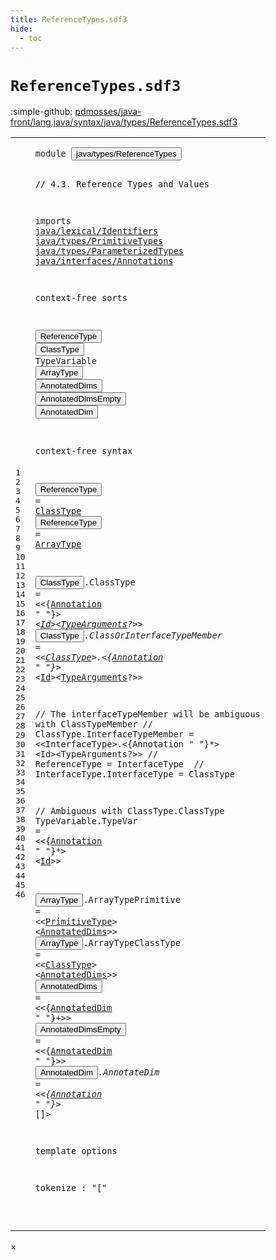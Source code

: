 ```yaml
---
title: ReferenceTypes.sdf3
hide:
  - toc
---
```


# `ReferenceTypes.sdf3`

:simple-github: [pdmosses/java-front/lang.java/syntax/java/types/ReferenceTypes.sdf3]

[pdmosses/java-front/lang.java/syntax/java/types/ReferenceTypes.sdf3]: https://github.com/pdmosses/java-front/blob/master/lang.java/syntax/java/types/ReferenceTypes.sdf3 "The source file on GitHub"

<div class="sdf3"><table class="highlighttable"><tbody><tr><td class="linenos"><div class="linenodiv"><pre><span></span>1
2
3
4
5
6
7
8
9
10
11
12
13
14
15
16
17
18
19
20
21
22
23
24
25
26
27
28
29
30
31
32
33
34
35
36
37
38
39
40
41
42
43
44
45
46
</pre></div></td>
<td class="code"><pre><code><span class="keyword">module</span> <button class="modal-open" id="java/types/ReferenceTypes_1_8" title="Multi-file references" data-urls="../Main.sdf3/#java/types/ReferenceTypes_7_3 line 7; ../ParameterizedTypes.sdf3/#java/types/ReferenceTypes_6_3 line 6; ../TypeVariable.sdf3/#java/types/ReferenceTypes_6_3 line 6; ../../classes/ClassDeclarations.sdf3/#java/types/ReferenceTypes_9_3 line 9; ../../classes/FieldDeclarations.sdf3/#java/types/ReferenceTypes_8_3 line 8; ../../classes/MethodDeclarations.sdf3/#java/types/ReferenceTypes_6_3 line 6; ../../expressions/ArrayCreation.sdf3/#java/types/ReferenceTypes_6_3 line 6; ../../expressions/BinaryOperators.sdf3/#java/types/ReferenceTypes_13_3 line 13; ../../expressions/MethodReference.sdf3/#java/types/ReferenceTypes_6_3 line 6; ../../expressions/UnaryOperators.sdf3/#java/types/ReferenceTypes_7_3 line 7; ../../interfaces/AnnotationTypes.sdf3/#java/types/ReferenceTypes_10_3 line 10; ../../interfaces/InterfaceDeclarations.sdf3/#java/types/ReferenceTypes_10_3 line 10; ../../statements/Statements.sdf3/#java/types/ReferenceTypes_11_3 line 11">java/types/ReferenceTypes</button>

<span class="layout">// 4.3. Reference Types and Values</span>

<span class="keyword">imports</span>
  <a href="../../lexical/Identifiers.sdf3/#java/lexical/Identifiers_1_8" id="java/lexical/Identifiers_6_3" title="Defined at ../../lexical/Identifiers.sdf3 line 1">java/lexical/Identifiers</a>
  <a href="../PrimitiveTypes.sdf3/#java/types/PrimitiveTypes_1_8" id="java/types/PrimitiveTypes_7_3" title="Defined at ../PrimitiveTypes.sdf3 line 1">java/types/PrimitiveTypes</a>
  <a href="../ParameterizedTypes.sdf3/#java/types/ParameterizedTypes_1_8" id="java/types/ParameterizedTypes_8_3" title="Defined at ../ParameterizedTypes.sdf3 line 1">java/types/ParameterizedTypes</a>
  <a href="../../interfaces/Annotations.sdf3/#java/interfaces/Annotations_1_8" id="java/interfaces/Annotations_9_3" title="Defined at ../../interfaces/Annotations.sdf3 line 1">java/interfaces/Annotations</a>

<span class="keyword">context-free sorts</span>

  <button class="modal-open" id="ReferenceType_13_3" title="Multi-file references" data-urls="../Main.sdf3/#ReferenceType_20_10 line 20; ../ParameterizedTypes.sdf3/#ReferenceType_18_18 line 18, 21, 22; ../../expressions/BinaryOperators.sdf3/#ReferenceType_32_53 line 32; ../../expressions/MethodReference.sdf3/#ReferenceType_14_40 line 14; ../../expressions/UnaryOperators.sdf3/#ReferenceType_23_33 line 23">ReferenceType</button>
  <button class="modal-open" id="ClassType_14_3" title="Multi-file references" data-urls="#ClassType_23_19 line 23, 27, 38; ../TypeVariable.sdf3/#ClassType_17_76 line 17; ../../classes/ClassDeclarations.sdf3/#ClassType_54_37 line 54, 56; ../../classes/MethodDeclarations.sdf3/#ClassType_43_22 line 43; ../../expressions/ArrayCreation.sdf3/#ClassType_23_19 line 23; ../../expressions/MethodReference.sdf3/#ClassType_18_39 line 18; ../../expressions/UnaryOperators.sdf3/#ClassType_24_41 line 24; ../../interfaces/InterfaceDeclarations.sdf3/#ClassType_41_52 line 41; ../../statements/Statements.sdf3/#ClassType_108_37 line 108">ClassType</button>
  <span id="TypeVariable_15_3" title="Not referenced">TypeVariable</span>
  <button class="modal-open" id="ArrayType_16_3" title="Multi-file references" data-urls="#ArrayType_24_19 line 24; ../../expressions/MethodReference.sdf3/#ArrayType_19_39 line 19">ArrayType</button>
  <button class="modal-open" id="AnnotatedDims_17_3" title="Multi-file references" data-urls="#AnnotatedDims_37_52 line 37, 38; ../../expressions/ArrayCreation.sdf3/#AnnotatedDims_21_63 line 21">AnnotatedDims</button>
  <button class="modal-open" id="AnnotatedDimsEmpty_18_3" title="Multi-file references" data-urls="../../classes/MethodDeclarations.sdf3/#AnnotatedDimsEmpty_34_34 line 34; ../../expressions/ArrayCreation.sdf3/#AnnotatedDimsEmpty_20_75 line 20; ../../interfaces/AnnotationTypes.sdf3/#AnnotatedDimsEmpty_38_62 line 38">AnnotatedDimsEmpty</button>
  <button class="modal-open" id="AnnotatedDim_19_3" title="Multi-file references" data-urls="#AnnotatedDim_39_27 line 39, 40; ../../classes/FieldDeclarations.sdf3/#AnnotatedDim_32_39 line 32, 65, 66">AnnotatedDim</button>

<span class="keyword">context-free syntax</span>

  <button class="modal-open" id="ReferenceType_23_3" title="Multi-file references" data-urls="../Main.sdf3/#ReferenceType_20_10 line 20; ../ParameterizedTypes.sdf3/#ReferenceType_18_18 line 18, 21, 22; ../../expressions/BinaryOperators.sdf3/#ReferenceType_32_53 line 32; ../../expressions/MethodReference.sdf3/#ReferenceType_14_40 line 14; ../../expressions/UnaryOperators.sdf3/#ReferenceType_23_33 line 23">ReferenceType</button> = <a href="#ClassType_14_3" id="ClassType_23_19" title="Defined at line 14, 26, 27">ClassType</a>
  <button class="modal-open" id="ReferenceType_24_3" title="Multi-file references" data-urls="../Main.sdf3/#ReferenceType_20_10 line 20; ../ParameterizedTypes.sdf3/#ReferenceType_18_18 line 18, 21, 22; ../../expressions/BinaryOperators.sdf3/#ReferenceType_32_53 line 32; ../../expressions/MethodReference.sdf3/#ReferenceType_14_40 line 14; ../../expressions/UnaryOperators.sdf3/#ReferenceType_23_33 line 23">ReferenceType</button> = <a href="#ArrayType_16_3" id="ArrayType_24_19" title="Defined at line 16, 37, 38">ArrayType</a>

  <button class="modal-open" id="ClassType_26_3" title="Multi-file references" data-urls="#ClassType_23_19 line 23, 27, 38; ../TypeVariable.sdf3/#ClassType_17_76 line 17; ../../classes/ClassDeclarations.sdf3/#ClassType_54_37 line 54, 56; ../../classes/MethodDeclarations.sdf3/#ClassType_43_22 line 43; ../../expressions/ArrayCreation.sdf3/#ClassType_23_19 line 23; ../../expressions/MethodReference.sdf3/#ClassType_18_39 line 18; ../../expressions/UnaryOperators.sdf3/#ClassType_24_41 line 24; ../../interfaces/InterfaceDeclarations.sdf3/#ClassType_41_52 line 41; ../../statements/Statements.sdf3/#ClassType_108_37 line 108">ClassType</button>.<span class="cons_Constructor"><span id="ClassType_26_13" title="Not referenced">ClassType</span></span>                  = &lt;&lt;{<a href="../../interfaces/Annotations.sdf3/#Annotation_12_3" id="Annotation_26_45" title="Defined at ../../interfaces/Annotations.sdf3 line 12, 19, 20, 21">Annotation</a> <span class="cons_Lit">" "</span>}*&gt; &lt;<a href="../../lexical/Identifiers.sdf3/#Id_15_3" id="Id_26_64" title="Defined at ../../lexical/Identifiers.sdf3 line 15, 23">Id</a>&gt;&lt;<a href="../ParameterizedTypes.sdf3/#TypeArguments_11_3" id="TypeArguments_26_68" title="Defined at ../ParameterizedTypes.sdf3 line 11, 17">TypeArguments</a>?&gt;&gt;
  <button class="modal-open" id="ClassType_27_3" title="Multi-file references" data-urls="#ClassType_23_19 line 23, 27, 38; ../TypeVariable.sdf3/#ClassType_17_76 line 17; ../../classes/ClassDeclarations.sdf3/#ClassType_54_37 line 54, 56; ../../classes/MethodDeclarations.sdf3/#ClassType_43_22 line 43; ../../expressions/ArrayCreation.sdf3/#ClassType_23_19 line 23; ../../expressions/MethodReference.sdf3/#ClassType_18_39 line 18; ../../expressions/UnaryOperators.sdf3/#ClassType_24_41 line 24; ../../interfaces/InterfaceDeclarations.sdf3/#ClassType_41_52 line 41; ../../statements/Statements.sdf3/#ClassType_108_37 line 108">ClassType</button>.<span class="cons_Constructor"><span id="ClassOrInterfaceTypeMember_27_13" title="Not referenced">ClassOrInterfaceTypeMember</span></span> = &lt;&lt;<a href="#ClassType_14_3" id="ClassType_27_44" title="Defined at line 14, 26, 27">ClassType</a>&gt;<span class="cons_String">.</span>&lt;{<a href="../../interfaces/Annotations.sdf3/#Annotation_12_3" id="Annotation_27_57" title="Defined at ../../interfaces/Annotations.sdf3 line 12, 19, 20, 21">Annotation</a> <span class="cons_Lit">" "</span>}*&gt; &lt;<a href="../../lexical/Identifiers.sdf3/#Id_15_3" id="Id_27_76" title="Defined at ../../lexical/Identifiers.sdf3 line 15, 23">Id</a>&gt;&lt;<a href="../ParameterizedTypes.sdf3/#TypeArguments_11_3" id="TypeArguments_27_80" title="Defined at ../ParameterizedTypes.sdf3 line 11, 17">TypeArguments</a>?&gt;&gt;
  
  <span class="layout">// The interfaceTypeMember will be ambiguous with ClassTypeMember</span>
  <span class="layout">// ClassType.InterfaceTypeMember = &lt;&lt;InterfaceType&gt;.&lt;{Annotation " "}*&gt; &lt;Id&gt;&lt;TypeArguments?&gt;&gt;</span>
  <span class="layout">// ReferenceType = InterfaceType  </span>
  <span class="layout">// InterfaceType.InterfaceType   = ClassType</span>
  
  <span class="layout">// Ambiguous with ClassType.ClassType</span>
  <span id="TypeVariable_35_3" title="Not referenced">TypeVariable</span>.<span class="cons_Constructor"><span id="TypeVar_35_16" title="Not referenced">TypeVar</span></span> = &lt;&lt;{<a href="../../interfaces/Annotations.sdf3/#Annotation_12_3" id="Annotation_35_29" title="Defined at ../../interfaces/Annotations.sdf3 line 12, 19, 20, 21">Annotation</a> <span class="cons_Lit">" "</span>}*&gt; &lt;<a href="../../lexical/Identifiers.sdf3/#Id_15_3" id="Id_35_48" title="Defined at ../../lexical/Identifiers.sdf3 line 15, 23">Id</a>&gt;&gt;
  
  <button class="modal-open" id="ArrayType_37_3" title="Multi-file references" data-urls="#ArrayType_24_19 line 24; ../../expressions/MethodReference.sdf3/#ArrayType_19_39 line 19">ArrayType</button>.<span class="cons_Constructor"><span id="ArrayTypePrimitive_37_13" title="Not referenced">ArrayTypePrimitive</span></span> = &lt;&lt;<a href="../PrimitiveTypes.sdf3/#PrimitiveType_10_3" id="PrimitiveType_37_36" title="Defined at ../PrimitiveTypes.sdf3 line 10, 15, 16">PrimitiveType</a>&gt; &lt;<a href="#AnnotatedDims_17_3" id="AnnotatedDims_37_52" title="Defined at line 17, 39">AnnotatedDims</a>&gt;&gt;
  <button class="modal-open" id="ArrayType_38_3" title="Multi-file references" data-urls="#ArrayType_24_19 line 24; ../../expressions/MethodReference.sdf3/#ArrayType_19_39 line 19">ArrayType</button>.<span class="cons_Constructor"><span id="ArrayTypeClassType_38_13" title="Not referenced">ArrayTypeClassType</span></span> = &lt;&lt;<a href="#ClassType_14_3" id="ClassType_38_36" title="Defined at line 14, 26, 27">ClassType</a>&gt; &lt;<a href="#AnnotatedDims_17_3" id="AnnotatedDims_38_48" title="Defined at line 17, 39">AnnotatedDims</a>&gt;&gt;
  <button class="modal-open" id="AnnotatedDims_39_3" title="Multi-file references" data-urls="#AnnotatedDims_37_52 line 37, 38; ../../expressions/ArrayCreation.sdf3/#AnnotatedDims_21_63 line 21">AnnotatedDims</button>      = &lt;&lt;{<a href="#AnnotatedDim_19_3" id="AnnotatedDim_39_27" title="Defined at line 19, 41">AnnotatedDim</a> <span class="cons_Lit">" "</span>}+&gt;&gt;
  <button class="modal-open" id="AnnotatedDimsEmpty_40_3" title="Multi-file references" data-urls="../../classes/MethodDeclarations.sdf3/#AnnotatedDimsEmpty_34_34 line 34; ../../expressions/ArrayCreation.sdf3/#AnnotatedDimsEmpty_20_75 line 20; ../../interfaces/AnnotationTypes.sdf3/#AnnotatedDimsEmpty_38_62 line 38">AnnotatedDimsEmpty</button> = &lt;&lt;{<a href="#AnnotatedDim_19_3" id="AnnotatedDim_40_27" title="Defined at line 19, 41">AnnotatedDim</a> <span class="cons_Lit">" "</span>}*&gt;&gt;
  <button class="modal-open" id="AnnotatedDim_41_3" title="Multi-file references" data-urls="#AnnotatedDim_39_27 line 39, 40; ../../classes/FieldDeclarations.sdf3/#AnnotatedDim_32_39 line 32, 65, 66">AnnotatedDim</button>.<span class="cons_Constructor"><span id="AnnotateDim_41_16" title="Not referenced">AnnotateDim</span></span> = &lt;&lt;{<a href="../../interfaces/Annotations.sdf3/#Annotation_12_3" id="Annotation_41_33" title="Defined at ../../interfaces/Annotations.sdf3 line 12, 19, 20, 21">Annotation</a> <span class="cons_Lit">" "</span>}*&gt; <span class="cons_String">[]</span>&gt;
  
<span class="keyword">template options</span>

  <span class="keyword">tokenize</span> : "["
  
</code></pre></td></tr></tbody></table></div>

<div id="modal">
  <div id="modal-content">
    <span id="modal-close">&times;</span>
    <h2 id="modal-h2"></h2>
    <p  id="modal-p"></p>
    <ul id="modal-ul"></ul>
  </div>
</div>
